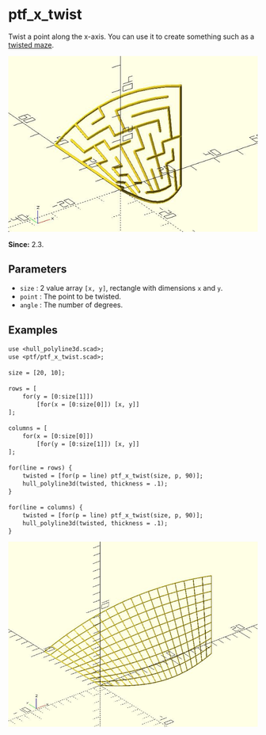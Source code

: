 # ptf_x_twist

Twist a point along the x-axis. You can use it to create something such as a [twisted maze](https://github.com/JustinSDK/dotSCAD/blob/master/examples/maze/twisted_maze.scad).

![ptf_x_twist](images/lib2x-ptf_x_twist-2.JPG)

**Since:** 2.3.

## Parameters

- `size` : 2 value array `[x, y]`, rectangle with dimensions `x` and `y`.
- `point` : The point to be twisted.
- `angle` : The number of degrees.

## Examples

    use <hull_polyline3d.scad>;
    use <ptf/ptf_x_twist.scad>;

    size = [20, 10];

    rows = [
        for(y = [0:size[1]])
            [for(x = [0:size[0]]) [x, y]]
    ];

    columns = [
        for(x = [0:size[0]])
            [for(y = [0:size[1]]) [x, y]]
    ];

    for(line = rows) {
        twisted = [for(p = line) ptf_x_twist(size, p, 90)];
        hull_polyline3d(twisted, thickness = .1);
    }

    for(line = columns) {
        twisted = [for(p = line) ptf_x_twist(size, p, 90)];
        hull_polyline3d(twisted, thickness = .1);
    }

![ptf_x_twist](images/lib2x-ptf_x_twist-1.JPG)
